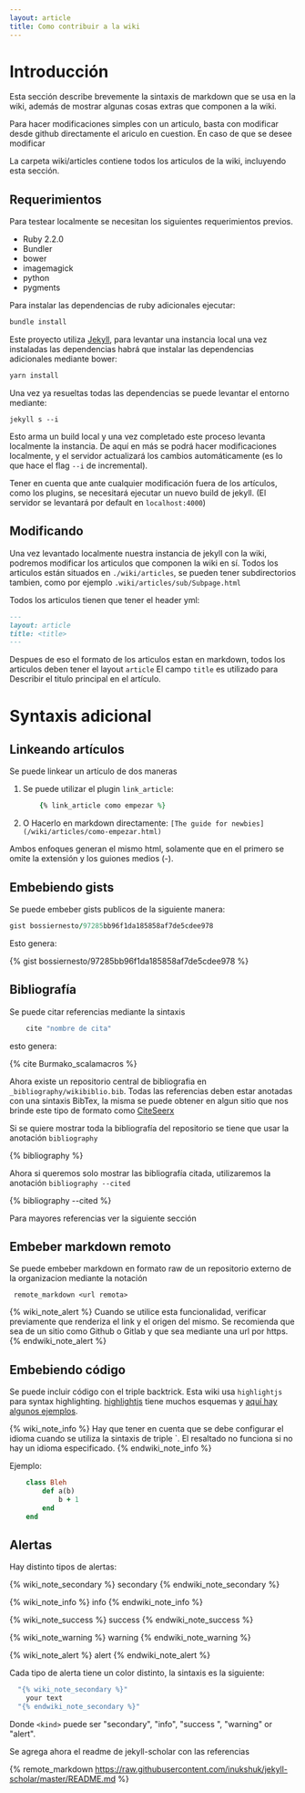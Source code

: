 ```yaml
---
layout: article
title: Como contribuir a la wiki
---
```


# Introducción

Esta sección describe brevemente la sintaxis de markdown que se usa en la wiki, además de mostrar 
algunas cosas extras que componen a la wiki.

Para hacer modificaciones simples con un articulo, basta con modificar desde github directamente el ariculo en cuestion.
En caso de que se desee modificar 


La carpeta wiki/articles contiene todos los articulos de la wiki, incluyendo esta sección.

## Requerimientos

Para testear localmente se necesitan los siguientes requerimientos previos.

* Ruby 2.2.0
* Bundler
* bower
* imagemagick
* python
* pygments


Para instalar las dependencias de ruby adicionales ejecutar:

```bash
bundle install
```

Este proyecto utiliza [Jekyll](http://jekyllrb.com/), para levantar una instancia local una vez instaladas las dependencias habrá que instalar
las dependencias adicionales mediante bower:

```bash
yarn install
```

Una vez ya resueltas todas las dependencias se puede levantar el entorno mediante:

```
jekyll s --i
```

Esto arma un build local y una vez completado este proceso levanta localmente la instancia. De aquí en más se podrá hacer modificaciones localmente, y el servidor actualizará los cambios automáticamente (es lo que hace el flag `--i` de incremental).

Tener en cuenta que ante cualquier modificación fuera de los artículos, como los plugins, se necesitará ejecutar un nuevo build de jekyll. (El servidor se levantará por default en `localhost:4000`)

## Modificando

Una vez levantado localmente nuestra instancia de jekyll con la wiki, podremos modificar los articulos que componen
la wiki en sí. Todos los articulos están situados en  `./wiki/articles`, se pueden tener subdirectorios tambien, como
por ejemplo `.wiki/articles/sub/Subpage.html`

Todos los articulos tienen que tener el header yml:

```markdown
---
layout: article
title: <title>
---
```

Despues de eso el formato de los articulos estan en markdown, todos los articulos deben tener el layout `article` 
El campo `title` es utilizado para Describir el titulo principal en el artículo.

# Syntaxis adicional

## Linkeando artículos

Se puede linkear un artículo de dos maneras

1. Se puede utilizar el plugin `link_article`:
    ```ruby
        {% link_article como empezar %}
    ```
2. O Hacerlo en markdown directamente:
   `[The guide for newbies](/wiki/articles/como-empezar.html)`

Ambos enfoques generan el mismo html, solamente que en el primero se omite la extensión y los guiones medios (-).

## Embebiendo gists

Se puede embeber gists publicos de la siguiente manera:

```ruby
gist bossiernesto/97285bb96f1da185858af7de5cdee978
```

Esto genera:

{% gist bossiernesto/97285bb96f1da185858af7de5cdee978 %}

## Bibliografía

Se puede citar referencias mediante la sintaxis

```ruby
    cite "nombre de cita"
```
esto genera:

{% cite Burmako_scalamacros %}

Ahora existe un repositorio central de bibliografia en `_bibliography/wikibiblio.bib`. Todas las referencias deben estar
anotadas con una sintaxis BibTex, la misma se puede obtener en algun sitio que nos brinde este tipo de formato como [CiteSeerx](http://citeseerx.ist.psu.edu/)

Si se quiere mostrar toda la bibliografía del repositorio se tiene que usar la anotación `bibliography`

{% bibliography %}

Ahora si queremos solo mostrar las bibliografía citada, utilizaremos la anotación `bibliography --cited`

{% bibliography --cited %} 

Para mayores referencias ver la siguiente sección

## Embeber markdown remoto

Se puede embeber markdown en formato raw de un repositorio externo de la organizacion mediante la notación

` remote_markdown <url remota>`

{% wiki_note_alert %}
  Cuando se utilice esta funcionalidad, verificar previamente que renderiza el link y el origen del mismo. Se recomienda
  que sea de un sitio como Github o Gitlab y que sea mediante una url por https.
{% endwiki_note_alert %}

## Embebiendo código

Se puede incluir código con el triple backtrick. Esta wiki usa `highlightjs` para syntax highlighting. 
[highlightjs](https://highlightjs.org/) tiene muchos esquemas y 
[aquí hay algunos ejemplos](https://highlightjs.org/static/demo/).

{% wiki_note_info %}
Hay que tener en cuenta que se debe configurar el idioma cuando se utiliza la sintaxis de triple \`. 
El resaltado no funciona si no hay un idioma especificado.
{% endwiki_note_info %}

Ejemplo:
```ruby
    class Bleh
        def a(b)
            b + 1
        end
    end
```


## Alertas

Hay distinto tipos de alertas:

{% wiki_note_secondary %}
  secondary
{% endwiki_note_secondary %}

{% wiki_note_info %}
  info
{% endwiki_note_info %}

{% wiki_note_success %}
  success
{% endwiki_note_success %}

{% wiki_note_warning %}
  warning
{% endwiki_note_warning %}

{% wiki_note_alert %}
  alert
{% endwiki_note_alert %}

Cada tipo de alerta tiene un color distinto, la sintaxis es la siguiente:

```ruby
  "{% wiki_note_secondary %}"
    your text
  "{% endwiki_note_secondary %}"
```

Donde `<kind>` puede ser "secondary", "info", "success ", "warning" or
"alert".

Se agrega ahora el readme de jekyll-scholar con las referencias

{% remote_markdown https://raw.githubusercontent.com/inukshuk/jekyll-scholar/master/README.md %}